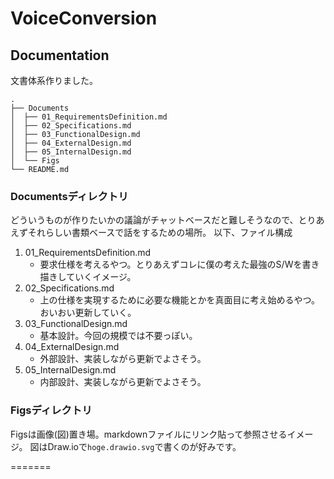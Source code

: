 # VoiceConversion

## Documentation
文書体系作りました。

```
.
├── Documents
│  ├── 01_RequirementsDefinition.md
│  ├── 02_Specifications.md
│  ├── 03_FunctionalDesign.md
│  ├── 04_ExternalDesign.md
│  ├── 05_InternalDesign.md
│  └── Figs
└── README.md
```

### Documentsディレクトリ
どういうものが作りたいかの議論がチャットベースだと難しそうなので、とりあえずそれらしい書類ベースで話をするための場所。
以下、ファイル構成

 1. 01_RequirementsDefinition.md
    - 要求仕様を考えるやつ。とりあえずコレに僕の考えた最強のS/Wを書き描きしていくイメージ。
 2. 02_Specifications.md
    - 上の仕様を実現するために必要な機能とかを真面目に考え始めるやつ。おいおい更新していく。
 3. 03_FunctionalDesign.md
    - 基本設計。今回の規模では不要っぽい。
 4. 04_ExternalDesign.md
    - 外部設計、実装しながら更新でよさそう。
 5. 05_InternalDesign.md
    - 内部設計、実装しながら更新でよさそう。

### Figsディレクトリ
Figsは画像(図)置き場。markdownファイルにリンク貼って参照させるイメージ。
図はDraw.ioで```hoge.drawio.svg```で書くのが好みです。

=======

